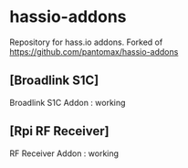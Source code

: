 # hassio-addons

Repository for hass.io addons. Forked of https://github.com/pantomax/hassio-addons

## [Broadlink S1C]

Broadlink S1C Addon : working

## [Rpi RF Receiver]

RF Receiver Addon : working


